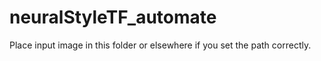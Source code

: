 # neuralStyleTF_automate

Place input image in this folder or elsewhere if you set the path correctly.
